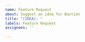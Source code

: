 ```yaml
---
name: Feature Request
about: Suggest an idea for Bastion
title: "[IDEA]: "
labels: Feature Request
assignees: ''

---
```


<!-- A clear and concise description of the idea you'd like to suggest. -->
